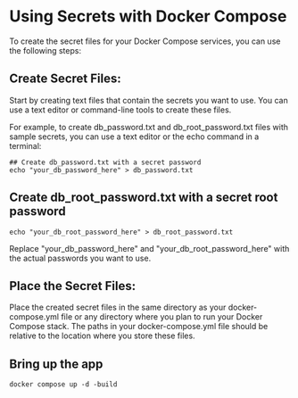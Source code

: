 # Using Secrets with Docker Compose


To create the secret files for your Docker Compose services, you can use the following steps:

## Create Secret Files:

Start by creating text files that contain the secrets you want to use. You can use a text editor or command-line tools to create these files.

For example, to create db_password.txt and db_root_password.txt files with sample secrets, you can use a text editor or the echo command in a terminal:


```
## Create db_password.txt with a secret password
echo "your_db_password_here" > db_password.txt
```

## Create db_root_password.txt with a secret root password

```
echo "your_db_root_password_here" > db_root_password.txt
```

Replace "your_db_password_here" and "your_db_root_password_here" with the actual passwords you want to use.

## Place the Secret Files:

Place the created secret files in the same directory as your docker-compose.yml file or any directory where you plan to run your Docker Compose stack. The paths in your docker-compose.yml file should be relative to the location where you store these files.

## Bring up the app

```
docker compose up -d -build
```

